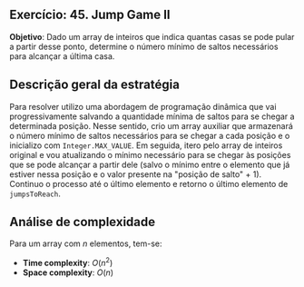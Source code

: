 ## Exercício: 45. Jump Game II
**Objetivo**: Dado um array de inteiros que indica quantas casas se pode pular a partir desse ponto, determine o número mínimo de saltos necessários para alcançar a última casa.

## Descrição geral da estratégia
Para resolver utilizo uma abordagem de programação dinâmica que vai progressivamente salvando a quantidade mínima de saltos para se chegar a determinada posição. Nesse sentido, crio um array auxiliar que armazenará o número mínimo de saltos necessários para se chegar a cada posição e o inicializo com `Integer.MAX_VALUE`. Em seguida, itero pelo array de inteiros original e vou atualizando o mínimo necessário para se chegar às posições que se pode alcançar a partir dele (salvo o mínimo entre o elemento que já estiver nessa posição e o valor presente na "posição de salto" + 1). Continuo o processo até o último elemento e retorno o último elemento de `jumpsToReach`.

## Análise de complexidade
Para um array com $n$ elementos, tem-se:
- **Time complexity**: $O(n^2)$ 
- **Space complexity**: $O(n)$
